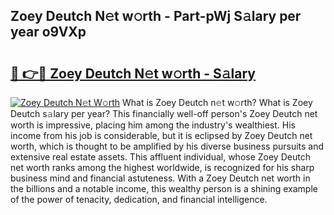## Zoey Deutch N𝚎t w𝚘rth - Part-pWj S𝚊lary per year o9VXp

# <h2><a href="http://gc51uyt.nevu.top/?p=Zoey+Deutch">🔗 👉🔴 Zoey Deutch N𝚎t w𝚘rth - S𝚊lary</a></h2>

[![Zoey Deutch N𝚎t W𝚘rth](https://i.imgur.com/Oavwk0R.jpeg)](http://gc51uyt.nevu.top/?p=Zoey+Deutch)
What is Zoey Deutch n𝚎t w𝚘rth? What is Zoey Deutch s𝚊lary per year?
This financially well-off person's Zoey Deutch net worth is impressive, placing him among the industry's wealthiest. His income from his job is considerable, but it is eclipsed by Zoey Deutch net worth, which is thought to be amplified by his diverse business pursuits and extensive real estate assets. This affluent individual, whose Zoey Deutch net worth ranks among the highest worldwide, is recognized for his sharp business mind and financial astuteness. With a Zoey Deutch net worth in the billions and a notable income, this wealthy person is a shining example of the power of tenacity, dedication, and financial intelligence.
